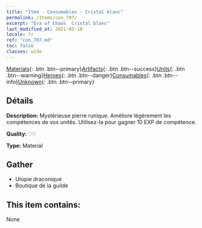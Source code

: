 ```yaml
---
title: "Item - Consumables - Cristal blanc"
permalink: /Items/con_707/
excerpt: "Era of Chaos  Cristal blanc"
last_modified_at: 2021-03-18
locale: fr
ref: "con_707.md"
toc: false
classes: wide
---
```

 [Materials](/fr/Items/){: .btn .btn--primary}[Artifacts](/fr/Items/Artifacts/){: .btn .btn--success}[Units](/fr/Items/Units/){: .btn .btn--warning}[Heroes](/fr/Items/Heroes/){: .btn .btn--danger}[Consumables](/fr/Items/Consumables/){: .btn .btn--info}[Unknown](/fr/Items/Unknown/){: .btn .btn--primary}

## Détails
 **Description:** Mystérieuse pierre runique. Améliore légèrement les compétences de vos unités. Utilisez-la pour gagner 10 EXP de compétence.

 **Quality:** <span style="color: #C0C0C0">OK</span>

 **Type:** Material

## Gather

*    Utopie draconique 
*    Boutique de la guilde 

## This item contains:

  None

